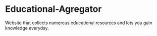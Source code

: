 # Educational-Agregator

Website that collects numerous educational resources and lets you gain knowledge everyday.
